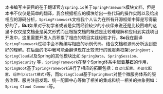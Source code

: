 本书编写主要目的在于翻译官方`spring.io`关于`SpringFramework`模块文档，但是本书不仅仅是简单的翻译，我会根据相应的模块给出一些代码的操作实践以及给出相应的源码分析，`SpringFramework`文档我个人认为在所有开源框架中算是写得最好的了，**But**如果对于初学者或者是实践经验较少的小伙伴来说还是比较困难的这里不仅仅是文档全是英文形式而且根据文档的概述是比较难理解和应用到实践项目开发中，这里需要开发人员积累了相应的项目实践经验才行。**So**我在翻译`SpringFramework`过程中会不断编写相应的示例代码、结合文档和源码分析达到更好的理解。在后面的书中我可能会翻译现在比较流行的微服务框架`SpringBoot` 、`SpringCloud`以及Spring的其他模块比如:`SpringData`、`SpringSession`、`SpringSecurity`  等，`SpringFramework`在整个Spring体系中起着**基石**的作用，`SpringBoot`基于`SpringFramework`进行了相应的拓展包括：`自动化配置`、`外部化配置`、`组件化(start模式)`等，而`SpringCloud`基于`SpringBoot`对整个微服务体系的服务治理、服务注册发现、统一配置中心等做了相关的集成和统一相关的抽象例如： `Spring Cloud Commons`等。